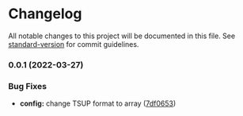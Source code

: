 # Changelog

All notable changes to this project will be documented in this file. See [standard-version](https://github.com/conventional-changelog/standard-version) for commit guidelines.

### 0.0.1 (2022-03-27)


### Bug Fixes

* **config:** change TSUP format to array ([7df0653](https://github.com/fellwork/prettier-config/commit/7df0653d5448a2adf1f8af1b021eeca04100bb95))
